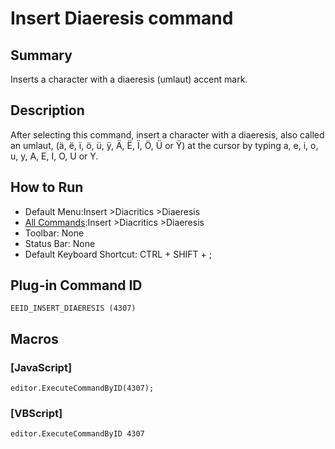 # Insert Diaeresis command

## Summary

Inserts a character with a diaeresis (umlaut) accent mark.

## Description

After selecting this command, insert a character with a diaeresis, also called an umlaut, (ä, ë, ï, ö, ü, ÿ, Ä, Ë, Ï, Ö, Ü or Ÿ) at the cursor by typing a, e, i, o, u, y, A, E,
I, O, U or Y.

## How to Run

- Default Menu:Insert \>Diacritics \>Diaeresis
- [All Commands](../tools/all_commands):Insert \>Diacritics \>Diaeresis
- Toolbar: None
- Status Bar: None
- Default Keyboard Shortcut: CTRL + SHIFT + ;

## Plug-in Command ID

```
EEID_INSERT_DIAERESIS (4307)```

## Macros

### \[JavaScript\]

```
editor.ExecuteCommandByID(4307);
```

### \[VBScript\]

```
editor.ExecuteCommandByID 4307
```
